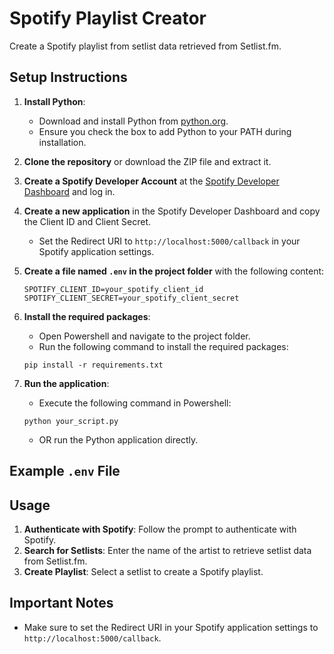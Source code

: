 # Spotify Playlist Creator

Create a Spotify playlist from setlist data retrieved from Setlist.fm.

## Setup Instructions

1. **Install Python**:
   - Download and install Python from [python.org](https://www.python.org/downloads/).
   - Ensure you check the box to add Python to your PATH during installation.

2. **Clone the repository** or download the ZIP file and extract it.

3. **Create a Spotify Developer Account** at the [Spotify Developer Dashboard](https://developer.spotify.com/dashboard/) and log in.

4. **Create a new application** in the Spotify Developer Dashboard and copy the Client ID and Client Secret.
   - Set the Redirect URI to `http://localhost:5000/callback` in your Spotify application settings.

5. **Create a file named `.env` in the project folder** with the following content:
    ```
    SPOTIFY_CLIENT_ID=your_spotify_client_id
    SPOTIFY_CLIENT_SECRET=your_spotify_client_secret
    ```

6. **Install the required packages**:
   - Open Powershell and navigate to the project folder.
   - Run the following command to install the required packages:
    ```
    pip install -r requirements.txt
    ```

7. **Run the application**:
    - Execute the following command in Powershell:
    ```
    python your_script.py
    ```

    - OR run the Python application directly.

## Example `.env` File

## Usage

1. **Authenticate with Spotify**: Follow the prompt to authenticate with Spotify.
2. **Search for Setlists**: Enter the name of the artist to retrieve setlist data from Setlist.fm.
3. **Create Playlist**: Select a setlist to create a Spotify playlist.

## Important Notes

- Make sure to set the Redirect URI in your Spotify application settings to `http://localhost:5000/callback`.

